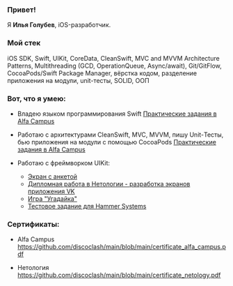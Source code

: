 ### Привет!

Я <b>Илья Голубев</b>, iOS-разработчик.

### Мой стек

iOS SDK, Swift, UIKit, CoreData, CleanSwift, MVC and MVVM Architecture Patterns, Multithreading (GCD, OperationQueue, Async/await), Git/GitFlow, CocoaPods/Swift Package Manager, вёрстка кодом, разделение приложения на модули, unit-тесты, SOLID, ООП

### Вот, что я умею:

- Владею языком программирования Swift [Практические задания в Alfa Campus](https://github.com/discoclash/alfa-campus-homeworks)

- Работаю с архитектурами CleanSwift, MVC, MVVM, пишу Unit-Тесты, бью приложения на модули с помощью CocoaPods [Практические задания в Alfa Campus](https://github.com/discoclash/alfa-campus-homeworks-2)

- Работаю с фреймворком UIKit: 
    - [Экран с анкетой](https://github.com/discoclash/test-form-screen)
    - [Дипломная работа в Нетологии - разработка экранов приложения VK](https://github.com/discoclash/ios-homeworks)
    - [Игра "Угадайка"](https://github.com/discoclash/guessing-game)
    - [Тестовое задание для Hammer Systems](https://github.com/discoclash/FoodApp)

### Сертификаты:

- Alfa Campus https://github.com/discoclash/main/blob/main/certificate_alfa_campus.pdf

- Нетология https://github.com/discoclash/main/blob/main/certificate_netology.pdf
